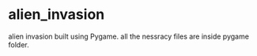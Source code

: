 # alien_invasion
alien invasion built using Pygame.
all the nessracy files are inside pygame folder.
